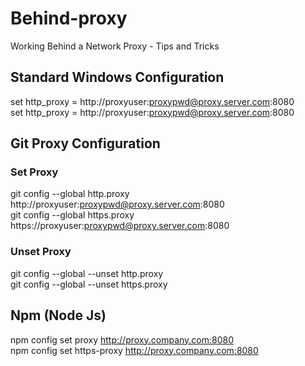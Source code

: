 # Behind-proxy
Working Behind a Network Proxy -  Tips and Tricks

## Standard Windows Configuration

set http_proxy = http://proxyuser:proxypwd@proxy.server.com:8080  
set http_proxy = http://proxyuser:proxypwd@proxy.server.com:8080

## Git Proxy Configuration

### Set Proxy

git config --global http.proxy http://proxyuser:proxypwd@proxy.server.com:8080  
git config --global https.proxy https://proxyuser:proxypwd@proxy.server.com:8080

### Unset Proxy

git config --global --unset http.proxy  
git config --global --unset https.proxy

## Npm (Node Js)

npm config set proxy http://proxy.company.com:8080  
npm config set https-proxy http://proxy.company.com:8080
